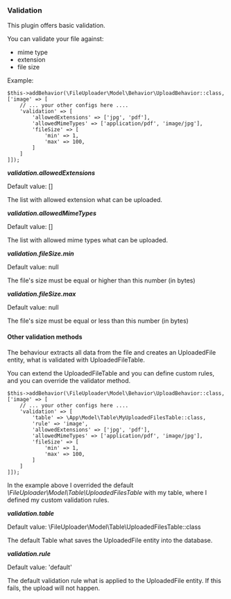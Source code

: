 ### Validation

This plugin offers basic validation.

You can validate your file against:

* mime type
* extension
* file size

Example:

```
$this->addBehavior(\FileUploader\Model\Behavior\UploadBehavior::class, ['image' => [
    // ... your other configs here ....
    'validation' => [
        'allowedExtensions' => ['jpg', 'pdf'],
        'allowedMimeTypes' => ['application/pdf', 'image/jpg'],
        'fileSize' => [
            'min' => 1,
            'max' => 100,
        ]
    ]
]]);
```

***validation.allowedExtensions***

Default value: []

The list with allowed extension what can be uploaded.

***validation.allowedMimeTypes***

Default value: []

The list with allowed mime types what can be uploaded.

***validation.fileSize.min***

Default value: null

The file's size must be equal or higher than this number (in bytes)

***validation.fileSize.max***

Default value: null

The file's size must be equal or less than this number (in bytes)

#### Other validation methods

The behaviour extracts all data from the file and creates an UploadedFile entity, what is validated with
UploadedFileTable.

You can extend the UploadedFileTable and you can define custom rules, and you can override the validator method.

```
$this->addBehavior(\FileUploader\Model\Behavior\UploadBehavior::class, ['image' => [
    // ... your other configs here ....
    'validation' => [
        'table' => \App\Model\Table\MyUploadedFilesTable::class,
        'rule' => 'image',
        'allowedExtensions' => ['jpg', 'pdf'],
        'allowedMimeTypes' => ['application/pdf', 'image/jpg'],
        'fileSize' => [
            'min' => 1,
            'max' => 100,
        ]
    ]
]]);
```

In the example above I overrided the default _\FileUploader\Model\Table\UploadedFilesTable_ with my table, where I defined
my custom validation rules.

***validation.table***

Default value: \FileUploader\Model\Table\UploadedFilesTable::class

The default Table what saves the UploadedFile entity into the database.

***validation.rule***

Default value: 'default'

The default validation rule what is applied to the UploadedFile entity. If this fails, the upload will not happen.
